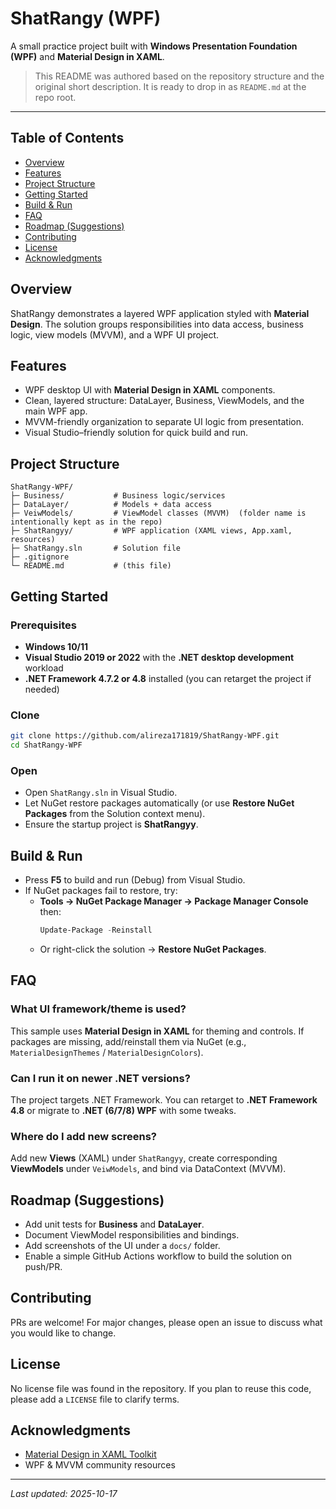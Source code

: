# ShatRangy (WPF)

A small practice project built with **Windows Presentation Foundation (WPF)** and **Material Design in XAML**.

> This README was authored based on the repository structure and the original short description. It is ready to drop in as `README.md` at the repo root.

---

## Table of Contents
- [Overview](#overview)
- [Features](#features)
- [Project Structure](#project-structure)
- [Getting Started](#getting-started)
- [Build & Run](#build--run)
- [FAQ](#faq)
- [Roadmap (Suggestions)](#roadmap-suggestions)
- [Contributing](#contributing)
- [License](#license)
- [Acknowledgments](#acknowledgments)

## Overview
ShatRangy demonstrates a layered WPF application styled with **Material Design**. The solution groups responsibilities into data access, business logic, view models (MVVM), and a WPF UI project.

## Features
- WPF desktop UI with **Material Design in XAML** components.
- Clean, layered structure: DataLayer, Business, ViewModels, and the main WPF app.
- MVVM-friendly organization to separate UI logic from presentation.
- Visual Studio–friendly solution for quick build and run.

## Project Structure
```
ShatRangy-WPF/
├─ Business/           # Business logic/services
├─ DataLayer/          # Models + data access
├─ VeiwModels/         # ViewModel classes (MVVM)  (folder name is intentionally kept as in the repo)
├─ ShatRangyy/         # WPF application (XAML views, App.xaml, resources)
├─ ShatRangy.sln       # Solution file
├─ .gitignore
└─ README.md           # (this file)
```

## Getting Started

### Prerequisites
- **Windows 10/11**
- **Visual Studio 2019 or 2022** with the **.NET desktop development** workload
- **.NET Framework 4.7.2 or 4.8** installed (you can retarget the project if needed)

### Clone
```bash
git clone https://github.com/alireza171819/ShatRangy-WPF.git
cd ShatRangy-WPF
```

### Open
- Open `ShatRangy.sln` in Visual Studio.
- Let NuGet restore packages automatically (or use **Restore NuGet Packages** from the Solution context menu).
- Ensure the startup project is **ShatRangyy**.

## Build & Run
- Press **F5** to build and run (Debug) from Visual Studio.
- If NuGet packages fail to restore, try:
  - **Tools → NuGet Package Manager → Package Manager Console** then:
    ```powershell
    Update-Package -Reinstall
    ```
  - Or right-click the solution → **Restore NuGet Packages**.

## FAQ

### What UI framework/theme is used?
This sample uses **Material Design in XAML** for theming and controls. If packages are missing, add/reinstall them via NuGet (e.g., `MaterialDesignThemes` / `MaterialDesignColors`).

### Can I run it on newer .NET versions?
The project targets .NET Framework. You can retarget to **.NET Framework 4.8** or migrate to **.NET (6/7/8) WPF** with some tweaks.

### Where do I add new screens?
Add new **Views** (XAML) under `ShatRangyy`, create corresponding **ViewModels** under `VeiwModels`, and bind via DataContext (MVVM).

## Roadmap (Suggestions)
- Add unit tests for **Business** and **DataLayer**.
- Document ViewModel responsibilities and bindings.
- Add screenshots of the UI under a `docs/` folder.
- Enable a simple GitHub Actions workflow to build the solution on push/PR.

## Contributing
PRs are welcome! For major changes, please open an issue to discuss what you would like to change.

## License
No license file was found in the repository. If you plan to reuse this code, please add a `LICENSE` file to clarify terms.

## Acknowledgments
- [Material Design in XAML Toolkit](https://github.com/MaterialDesignInXAML/MaterialDesignInXamlToolkit)
- WPF & MVVM community resources

---

_Last updated: 2025-10-17_
